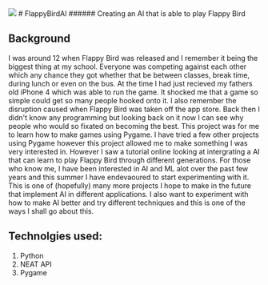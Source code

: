 <img src="https://img.itch.zone/aW1nLzM0NDY5MTEucG5n/original/H3Rt8p.png">
# FlappyBirdAI
###### Creating an AI that is able to play Flappy Bird

 ## Background
I was around 12 when Flappy Bird was released and I remember it being the biggest thing at my school. Everyone was competing against each other which any chance they got whether that be between classes, break time, during lunch or even on the bus. At the time I had just recieved my fathers old iPhone 4 which was able to run the game. It shocked me that a game so simple could get so many people hooked onto it. I also remember the disruption caused when Flappy Bird was taken off the app store. Back then I didn't know any programming but looking back on it now I can see why people who would so fixated on becoming the best. This project was for me to learn how to make games using Pygame. I have tried a few other projects using Pygame however this project allowed me to make something I was very interested in. However I saw a tutorial online looking at intergrating a AI that can learn to play Flappy Bird through different generations. For those who know me, I have been interested in AI and ML alot over the past few years and this summer I have endevaoured to start experimenting with it. This is one of (hopefully) many more projects I hope to make in the future that implement AI in different applications. I also want to experiment with how to make AI better and try different techniques and this is one of the ways I shall go about this.

## Technolgies used:
1. Python
2. NEAT API
3. Pygame